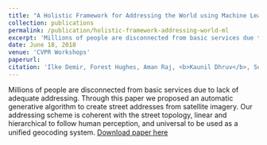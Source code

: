 ```yaml
---
title: "A Holistic Framework for Addressing the World using Machine Learning."
collection: publications
permalink: /publication/holistic-framework-addressing-world-ml
excerpt: 'Millions of people are disconnected from basic services due to lack of adequate addressing. Through this paper we proposed an automatic generative algorithm to create street addresses from satellite imagery.'
date: June 18, 2018
venue: 'CVPR Workshops'
paperurl:
citation: 'Ilke Demir, Forest Hughes, Aman Raj, <b>Kaunil Dhruv</b>, Suryanarayana Murthy Muddla, Sanyam Garg, Barrett Doo, Ramesh Raskar. "A holistic Framework for Addressing the World using Machine Learning". <i>CVPR 2018 Workshops</i>.'
---
```

Millions of people are disconnected from basic services due to lack of adequate addressing. Through this paper we proposed an automatic generative algorithm to create street addresses from satellite imagery. Our addressing scheme is coherent with the street topology, linear and hierarchical to follow human perception, and universal to be used as a uniﬁed geocoding system.
[Download paper here](https://research.fb.com/wp-content/uploads/2018/06/A-Holistic-Framework-for-Addressing-the-World-using-Machine-Learning.pdf)

